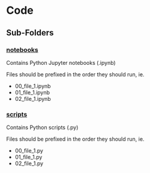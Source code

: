 # Code
## Sub-Folders
### [notebooks](notebooks)
Contains Python Jupyter notebooks (.ipynb)

Files should be prefixed in the order they should run, ie.
- 00_file_1.ipynb
- 01_file_1.ipynb
- 02_file_1.ipynb

### [scripts](scripts)
Contains Python scripts (.py)

Files should be prefixed in the order they should run, ie.
- 00_file_1.py
- 01_file_1.py
- 02_file_1.py
